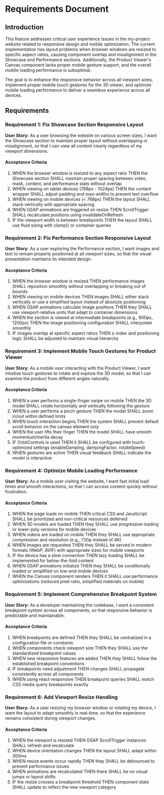 # Requirements Document

## Introduction

This feature addresses critical user experience issues in the my-project website related to responsive design and mobile optimization. The current implementation has layout problems when browser windows are resized to specific aspect ratios, causing component overlap and misalignment in the Showcase and Performance sections. Additionally, the Product Viewer's Canvas component lacks proper mobile gesture support, and the overall mobile loading performance is suboptimal.

The goal is to enhance the responsive behavior across all viewport sizes, implement proper mobile touch gestures for the 3D viewer, and optimize mobile loading performance to deliver a seamless experience across all devices.

## Requirements

### Requirement 1: Fix Showcase Section Responsive Layout

**User Story:** As a user browsing the website on various screen sizes, I want the Showcase section to maintain proper layout without overlapping or misalignment, so that I can view all content clearly regardless of my viewport dimensions.

#### Acceptance Criteria

1. WHEN the browser window is resized to any aspect ratio THEN the Showcase section SHALL maintain proper spacing between video, mask, content, and performance stats without overlap
2. WHEN viewing on tablet devices (768px - 1024px) THEN the content wrapper SHALL adjust padding and max-widths to prevent text overflow
3. WHEN viewing on mobile devices (< 768px) THEN the layout SHALL stack vertically with appropriate spacing
4. WHEN GSAP animations are triggered on resize THEN ScrollTrigger SHALL recalculate positions using invalidateOnRefresh
5. IF the viewport width is between breakpoints THEN the layout SHALL use fluid sizing with clamp() or container queries

### Requirement 2: Fix Performance Section Responsive Layout

**User Story:** As a user exploring the Performance section, I want images and text to remain properly positioned at all viewport sizes, so that the visual presentation maintains its intended design.

#### Acceptance Criteria

1. WHEN the browser window is resized THEN performance images SHALL reposition smoothly without overlapping or breaking out of bounds
2. WHEN viewing on mobile devices THEN images SHALL either stack vertically or use a simplified layout instead of absolute positioning
3. WHEN GSAP animations calculate image positions THEN they SHALL use viewport-relative units that adapt to container dimensions
4. WHEN the section is viewed at intermediate breakpoints (e.g., 900px, 1200px) THEN the image positioning configuration SHALL interpolate smoothly
5. IF images overlap at specific aspect ratios THEN z-index and positioning logic SHALL be adjusted to maintain visual hierarchy

### Requirement 3: Implement Mobile Touch Gestures for Product Viewer

**User Story:** As a mobile user interacting with the Product Viewer, I want intuitive touch gestures to rotate and explore the 3D model, so that I can examine the product from different angles naturally.

#### Acceptance Criteria

1. WHEN a user performs a single-finger swipe on mobile THEN the 3D model SHALL rotate horizontally and vertically following the gesture
2. WHEN a user performs a pinch gesture THEN the model SHALL zoom in/out within defined limits
3. WHEN touch interaction begins THEN the system SHALL prevent default scroll behavior on the canvas element only
4. WHEN the user lifts their finger THEN the model SHALL have smooth momentum/inertia decay
5. IF OrbitControls is used THEN it SHALL be configured with touch-optimized settings (enableDamping, dampingFactor, rotateSpeed)
6. WHEN gestures are active THEN visual feedback SHALL indicate the model is interactive

### Requirement 4: Optimize Mobile Loading Performance

**User Story:** As a mobile user visiting the website, I want fast initial load times and smooth interactions, so that I can access content quickly without frustration.

#### Acceptance Criteria

1. WHEN the page loads on mobile THEN critical CSS and JavaScript SHALL be prioritized and non-critical resources deferred
2. WHEN 3D models are loaded THEN they SHALL use progressive loading or lower-poly versions for mobile devices
3. WHEN videos are loaded on mobile THEN they SHALL use appropriate compression and resolution (e.g., 720p instead of 4K)
4. WHEN images are requested THEN they SHALL be served in modern formats (WebP, AVIF) with appropriate sizes for mobile viewports
5. IF the device has a slow connection THEN lazy loading SHALL be implemented for below-the-fold content
6. WHEN GSAP animations initialize THEN they SHALL be conditionally loaded or simplified on low-end mobile devices
7. WHEN the Canvas component renders THEN it SHALL use performance optimizations (reduced pixel ratio, simplified materials on mobile)

### Requirement 5: Implement Comprehensive Breakpoint System

**User Story:** As a developer maintaining the codebase, I want a consistent breakpoint system across all components, so that responsive behavior is predictable and maintainable.

#### Acceptance Criteria

1. WHEN breakpoints are defined THEN they SHALL be centralized in a configuration file or constants
2. WHEN components check viewport size THEN they SHALL use the standardized breakpoint values
3. WHEN new responsive features are added THEN they SHALL follow the established breakpoint conventions
4. IF breakpoints need adjustment THEN changes SHALL propagate consistently across all components
5. WHEN using react-responsive THEN breakpoint queries SHALL match CSS media query breakpoints exactly

### Requirement 6: Add Viewport Resize Handling

**User Story:** As a user resizing my browser window or rotating my device, I want the layout to adapt smoothly in real-time, so that the experience remains consistent during viewport changes.

#### Acceptance Criteria

1. WHEN the viewport is resized THEN GSAP ScrollTrigger instances SHALL refresh and recalculate
2. WHEN device orientation changes THEN the layout SHALL adapt within 300ms
3. WHEN resize events occur rapidly THEN they SHALL be debounced to prevent performance issues
4. WHEN animations are recalculated THEN there SHALL be no visual jumps or layout shifts
5. IF the resize crosses a breakpoint threshold THEN component state SHALL update to reflect the new viewport category
